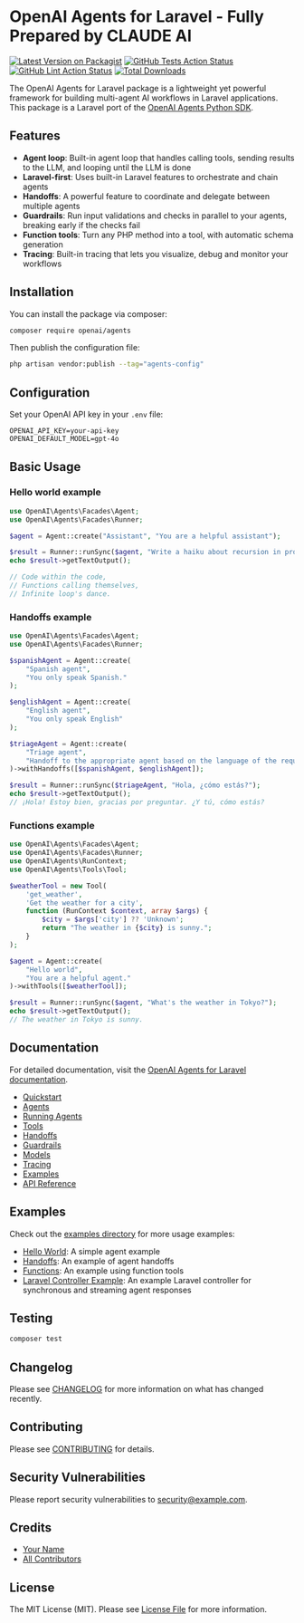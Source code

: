 # OpenAI Agents for Laravel - Fully Prepared by CLAUDE AI

[![Latest Version on Packagist](https://img.shields.io/packagist/v/openai/agents.svg?style=flat-square)](https://packagist.org/packages/openai/agents)
[![GitHub Tests Action Status](https://img.shields.io/github/actions/workflow/status/openai/openai-agents-laravel/run-tests.yml?branch=main&label=tests&style=flat-square)](https://github.com/openai/openai-agents-laravel/actions?query=workflow%3Arun-tests+branch%3Amain)
[![GitHub Lint Action Status](https://img.shields.io/github/actions/workflow/status/openai/openai-agents-laravel/fix-php-code-style-issues.yml?branch=main&label=code%20style&style=flat-square)](https://github.com/openai/openai-agents-laravel/actions?query=workflow%3Afix-php-code-style-issues+branch%3Amain)
[![Total Downloads](https://img.shields.io/packagist/dt/openai/agents.svg?style=flat-square)](https://packagist.org/packages/openai/agents)

The OpenAI Agents for Laravel package is a lightweight yet powerful framework for building multi-agent AI workflows in Laravel applications. This package is a Laravel port of the [OpenAI Agents Python SDK](https://github.com/openai/openai-agents-python).

## Features

- **Agent loop**: Built-in agent loop that handles calling tools, sending results to the LLM, and looping until the LLM is done
- **Laravel-first**: Uses built-in Laravel features to orchestrate and chain agents
- **Handoffs**: A powerful feature to coordinate and delegate between multiple agents
- **Guardrails**: Run input validations and checks in parallel to your agents, breaking early if the checks fail
- **Function tools**: Turn any PHP method into a tool, with automatic schema generation
- **Tracing**: Built-in tracing that lets you visualize, debug and monitor your workflows

## Installation

You can install the package via composer:

```bash
composer require openai/agents
```

Then publish the configuration file:

```bash
php artisan vendor:publish --tag="agents-config"
```

## Configuration

Set your OpenAI API key in your `.env` file:

```
OPENAI_API_KEY=your-api-key
OPENAI_DEFAULT_MODEL=gpt-4o
```

## Basic Usage

### Hello world example

```php
use OpenAI\Agents\Facades\Agent;
use OpenAI\Agents\Facades\Runner;

$agent = Agent::create("Assistant", "You are a helpful assistant");

$result = Runner::runSync($agent, "Write a haiku about recursion in programming.");
echo $result->getTextOutput();

// Code within the code,
// Functions calling themselves,
// Infinite loop's dance.
```

### Handoffs example

```php
use OpenAI\Agents\Facades\Agent;
use OpenAI\Agents\Facades\Runner;

$spanishAgent = Agent::create(
    "Spanish agent",
    "You only speak Spanish."
);

$englishAgent = Agent::create(
    "English agent",
    "You only speak English"
);

$triageAgent = Agent::create(
    "Triage agent",
    "Handoff to the appropriate agent based on the language of the request."
)->withHandoffs([$spanishAgent, $englishAgent]);

$result = Runner::runSync($triageAgent, "Hola, ¿cómo estás?");
echo $result->getTextOutput();
// ¡Hola! Estoy bien, gracias por preguntar. ¿Y tú, cómo estás?
```

### Functions example

```php
use OpenAI\Agents\Facades\Agent;
use OpenAI\Agents\Facades\Runner;
use OpenAI\Agents\RunContext;
use OpenAI\Agents\Tools\Tool;

$weatherTool = new Tool(
    'get_weather',
    'Get the weather for a city',
    function (RunContext $context, array $args) {
        $city = $args['city'] ?? 'Unknown';
        return "The weather in {$city} is sunny.";
    }
);

$agent = Agent::create(
    "Hello world",
    "You are a helpful agent."
)->withTools([$weatherTool]);

$result = Runner::runSync($agent, "What's the weather in Tokyo?");
echo $result->getTextOutput();
// The weather in Tokyo is sunny.
```

## Documentation

For detailed documentation, visit the [OpenAI Agents for Laravel documentation](https://github.com/your-username/openai-agents-laravel/blob/main/docs/index.md).

- [Quickstart](docs/quickstart.md)
- [Agents](docs/agents.md)
- [Running Agents](docs/running_agents.md)
- [Tools](docs/tools.md)
- [Handoffs](docs/handoffs.md)
- [Guardrails](docs/guardrails.md)
- [Models](docs/models.md)
- [Tracing](docs/tracing.md)
- [Examples](docs/examples.md)
- [API Reference](docs/ref/index.md)

## Examples

Check out the [examples directory](examples) for more usage examples:

- [Hello World](examples/hello_world.php): A simple agent example
- [Handoffs](examples/handoffs.php): An example of agent handoffs
- [Functions](examples/functions.php): An example using function tools
- [Laravel Controller Example](examples/AgentController.php): An example Laravel controller for synchronous and streaming agent responses

## Testing

```bash
composer test
```

## Changelog

Please see [CHANGELOG](CHANGELOG.md) for more information on what has changed recently.

## Contributing

Please see [CONTRIBUTING](CONTRIBUTING.md) for details.

## Security Vulnerabilities

Please report security vulnerabilities to [security@example.com](mailto:security@example.com).

## Credits

- [Your Name](https://github.com/your-username)
- [All Contributors](../../contributors)

## License

The MIT License (MIT). Please see [License File](LICENSE.md) for more information.